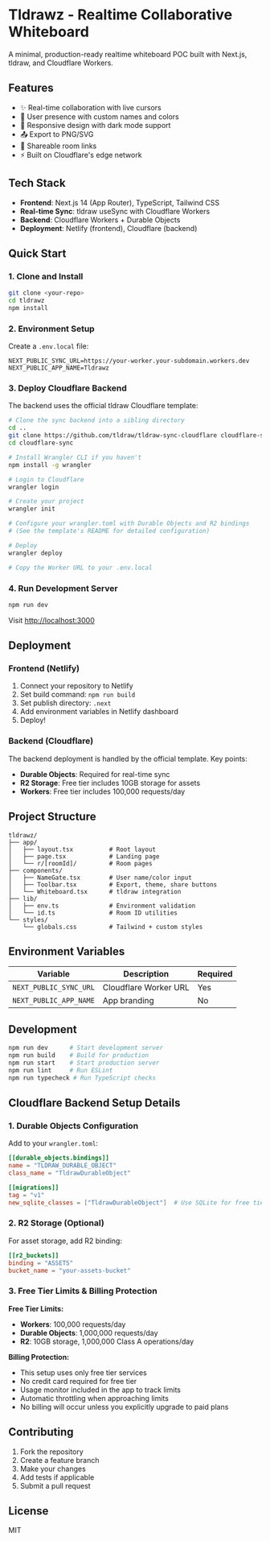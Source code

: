 # Tldrawz - Realtime Collaborative Whiteboard

A minimal, production-ready realtime whiteboard POC built with Next.js, tldraw, and Cloudflare Workers.

## Features

- ✨ Real-time collaboration with live cursors
- 🎨 User presence with custom names and colors
- 📱 Responsive design with dark mode support
- 📤 Export to PNG/SVG
- 🔗 Shareable room links
- ⚡ Built on Cloudflare's edge network

## Tech Stack

- **Frontend**: Next.js 14 (App Router), TypeScript, Tailwind CSS
- **Real-time Sync**: tldraw useSync with Cloudflare Workers
- **Backend**: Cloudflare Workers + Durable Objects
- **Deployment**: Netlify (frontend), Cloudflare (backend)

## Quick Start

### 1. Clone and Install

```bash
git clone <your-repo>
cd tldrawz
npm install
```

### 2. Environment Setup

Create a `.env.local` file:

```env
NEXT_PUBLIC_SYNC_URL=https://your-worker.your-subdomain.workers.dev
NEXT_PUBLIC_APP_NAME=Tldrawz
```

### 3. Deploy Cloudflare Backend

The backend uses the official tldraw Cloudflare template:

```bash
# Clone the sync backend into a sibling directory
cd ..
git clone https://github.com/tldraw/tldraw-sync-cloudflare cloudflare-sync
cd cloudflare-sync

# Install Wrangler CLI if you haven't
npm install -g wrangler

# Login to Cloudflare
wrangler login

# Create your project
wrangler init

# Configure your wrangler.toml with Durable Objects and R2 bindings
# (See the template's README for detailed configuration)

# Deploy
wrangler deploy

# Copy the Worker URL to your .env.local
```

### 4. Run Development Server

```bash
npm run dev
```

Visit [http://localhost:3000](http://localhost:3000)

## Deployment

### Frontend (Netlify)

1. Connect your repository to Netlify
2. Set build command: `npm run build`
3. Set publish directory: `.next`
4. Add environment variables in Netlify dashboard
5. Deploy!

### Backend (Cloudflare)

The backend deployment is handled by the official template. Key points:

- **Durable Objects**: Required for real-time sync
- **R2 Storage**: Free tier includes 10GB storage for assets
- **Workers**: Free tier includes 100,000 requests/day

## Project Structure

```
tldrawz/
├── app/
│   ├── layout.tsx          # Root layout
│   ├── page.tsx            # Landing page
│   └── r/[roomId]/         # Room pages
├── components/
│   ├── NameGate.tsx        # User name/color input
│   ├── Toolbar.tsx         # Export, theme, share buttons
│   └── Whiteboard.tsx      # tldraw integration
├── lib/
│   ├── env.ts              # Environment validation
│   └── id.ts               # Room ID utilities
└── styles/
    └── globals.css         # Tailwind + custom styles
```

## Environment Variables

| Variable | Description | Required |
|----------|-------------|----------|
| `NEXT_PUBLIC_SYNC_URL` | Cloudflare Worker URL | Yes |
| `NEXT_PUBLIC_APP_NAME` | App branding | No |

## Development

```bash
npm run dev      # Start development server
npm run build    # Build for production
npm run start    # Start production server
npm run lint     # Run ESLint
npm run typecheck # Run TypeScript checks
```

## Cloudflare Backend Setup Details

### 1. Durable Objects Configuration

Add to your `wrangler.toml`:

```toml
[[durable_objects.bindings]]
name = "TLDRAW_DURABLE_OBJECT"
class_name = "TldrawDurableObject"

[[migrations]]
tag = "v1"
new_sqlite_classes = ["TldrawDurableObject"]  # Use SQLite for free tier
```

### 2. R2 Storage (Optional)

For asset storage, add R2 binding:

```toml
[[r2_buckets]]
binding = "ASSETS"
bucket_name = "your-assets-bucket"
```

### 3. Free Tier Limits & Billing Protection

**Free Tier Limits:**
- **Workers**: 100,000 requests/day
- **Durable Objects**: 1,000,000 requests/day  
- **R2**: 10GB storage, 1,000,000 Class A operations/day

**Billing Protection:**
- This setup uses only free tier services
- No credit card required for free tier
- Usage monitor included in the app to track limits
- Automatic throttling when approaching limits
- No billing will occur unless you explicitly upgrade to paid plans

## Contributing

1. Fork the repository
2. Create a feature branch
3. Make your changes
4. Add tests if applicable
5. Submit a pull request

## License

MIT
